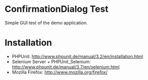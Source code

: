 # ConfirmationDialog Test

Simple GUI test of the demo application.

# Installation

- PHPUnit: http://www.phpunit.de/manual/3.2/en/installation.html
- Selenium Server + PHPUnit_Selenium: http://www.phpunit.de/manual/3.7/en/selenium.html
- Mozilla Firefox: http://www.mozilla.org/firefox/
